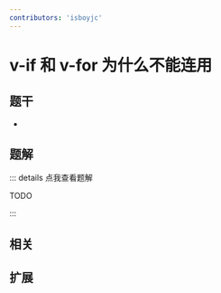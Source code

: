 ```yaml
---
contributors: 'isboyjc'
---
```


# v-if 和 v-for 为什么不能连用


## 题干

- 



## 题解

::: details 点我查看题解

  TODO

:::



## 相关



## 扩展
